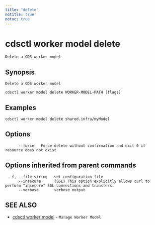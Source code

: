 ```yaml
---
title: "delete"
notitle: true
notoc: true
---
```

# cdsctl worker model delete

`Delete a CDS worker model`

## Synopsis

`Delete a CDS worker model`

```
cdsctl worker model delete WORKER-MODEL-PATH [flags]
```

## Examples

```
cdsctl worker model delete shared.infra/myModel
```

## Options

```
      --force   Force delete without confirmation and exit 0 if resource does not exist
```

## Options inherited from parent commands

```
  -f, --file string   set configuration file
      --insecure      (SSL) This option explicitly allows curl to perform "insecure" SSL connections and transfers.
      --verbose       verbose output
```

## SEE ALSO

* [cdsctl worker model](/docs/components/cdsctl/worker/model/)	 - `Manage Worker Model`

